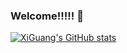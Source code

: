 ### Welcome!!!!! 👋

[![XiGuang's GitHub stats](https://github-readme-stats.vercel.app/api?username=XiGuang&theme=dark)](https://github.com/anuraghazra/github-readme-stats)

<!--
**XiGuang/XiGuang** is a ✨ _special_ ✨ repository because its `README.md` (this file) appears on your GitHub profile.

Here are some ideas to get you started:

- 🔭 I’m currently studing on Shanghai University
- 🌱 I’m currently learning ...
- 👯 I’m looking to collaborate on ...
- 🤔 I’m looking for help with ...
- 💬 Ask me about ...
- 📫 How to reach me: t20010510@shu.edu.cn
- 😄 Pronouns: ...
- ⚡ Fun fact: ...
-->

